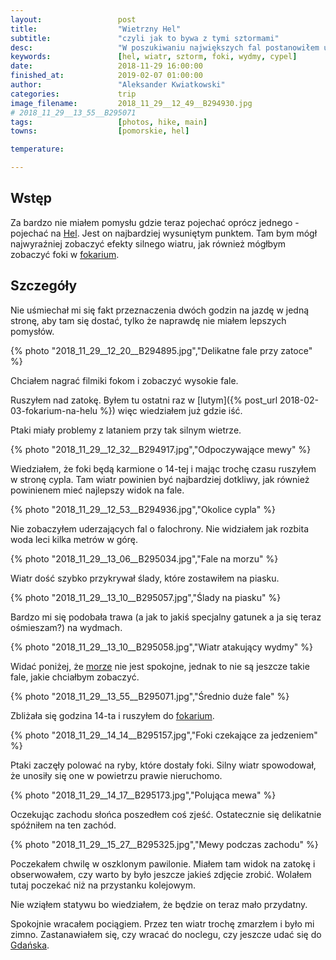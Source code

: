 ```yaml
---
layout:                 post
title:                  "Wietrzny Hel"
subtitle:               "czyli jak to bywa z tymi sztormami"
desc:                   "W poszukiwaniu największych fal postanowiłem udać się na Hel. Nie bardzo podobała mi się wizja jazdy dwie godziny w pociągu, jednak nie miałem lepszych pomysłów na teraz. Oprócz fal odwiedziałem również fokarium."
keywords:               [hel, wiatr, sztorm, foki, wydmy, cypel]
date:                   2018-11-29 16:00:00
finished_at:            2019-02-07 01:00:00
author:                 "Aleksander Kwiatkowski"
categories:             trip
image_filename:         2018_11_29__12_49__B294930.jpg
# 2018_11_29__13_55__B295071
tags:                   [photos, hike, main]
towns:                  [pomorskie, hel]

temperature:            

---
```


[fokarium]: http://www.fokarium.com/

[wiki-hel]: https://pl.wikipedia.org/wiki/Hel_(miasto)
[wiki-morze-baltyckie]: https://pl.wikipedia.org/wiki/Morze_Ba%C5%82tyckie
[wiki-gdansk]: https://pl.wikipedia.org/wiki/Gda%C5%84sk

## Wstęp

Za bardzo nie miałem pomysłu gdzie teraz pojechać oprócz
jednego - pojechać na [Hel][wiki-hel].
Jest on najbardziej wysuniętym punktem. Tam bym mógł najwyraźniej zobaczyć efekty
silnego wiatru, jak również mógłbym zobaczyć foki w [fokarium][fokarium].

## Szczegóły

Nie uśmiechał mi się fakt przeznaczenia dwóch godzin na jazdę w jedną stronę, aby
tam się dostać, tylko że naprawdę nie miałem lepszych pomysłów.

{% photo "2018_11_29__12_20__B294895.jpg","Delikatne fale przy zatoce" %}

Chciałem nagrać filmiki fokom i zobaczyć wysokie fale.

Ruszyłem nad zatokę. Byłem tu ostatni raz w [lutym]({% post_url 2018-02-03-fokarium-na-helu %})
więc wiedziałem już gdzie iść.

Ptaki miały problemy z lataniem przy tak silnym wietrze.

{% photo "2018_11_29__12_32__B294917.jpg","Odpoczywające mewy" %}

Wiedziałem, że foki będą karmione o 14-tej i mając trochę czasu ruszyłem w stronę
cypla. Tam wiatr powinien być najbardziej dotkliwy, jak również
powinienem mieć najlepszy widok na fale.

{% photo "2018_11_29__12_53__B294936.jpg","Okolice cypla" %}

Nie zobaczyłem uderzających fal o falochrony. Nie widziałem jak rozbita woda
leci kilka metrów w górę.

{% photo "2018_11_29__13_06__B295034.jpg","Fale na morzu" %}

Wiatr dość szybko przykrywał ślady, które zostawiłem na piasku.

{% photo "2018_11_29__13_10__B295057.jpg","Ślady na piasku" %}

Bardzo mi się podobała trawa (a jak to jakiś specjalny gatunek a ja się
teraz ośmieszam?) na wydmach.

{% photo "2018_11_29__13_10__B295058.jpg","Wiatr atakujący wydmy" %}

Widać poniżej, że [morze][wiki-morze-baltyckie] nie jest spokojne,
jednak to nie są jeszcze takie fale, jakie chciałbym zobaczyć.

{% photo "2018_11_29__13_55__B295071.jpg","Średnio duże fale" %}

Zbliżała się godzina 14-ta i ruszyłem do [fokarium][fokarium].

{% photo "2018_11_29__14_14__B295157.jpg","Foki czekające za jedzeniem" %}

Ptaki zaczęły polować na ryby, które dostały foki. Silny wiatr spowodował, że
unosiły się one w powietrzu prawie nieruchomo.

{% photo "2018_11_29__14_17__B295173.jpg","Polująca mewa" %}

Oczekując zachodu słońca poszedłem coś zjeść. Ostatecznie się delikatnie
spóźniłem na ten zachód.

{% photo "2018_11_29__15_27__B295325.jpg","Mewy podczas zachodu" %}

Poczekałem chwilę w oszklonym pawilonie. Miałem tam widok na zatokę i obserwowałem,
czy warto by było jeszcze jakieś zdjęcie zrobić.
Wolałem tutaj poczekać niż na przystanku kolejowym.

Nie wziąłem statywu bo wiedziałem, że będzie on teraz mało przydatny.

Spokojnie wracałem pociągiem. Przez ten wiatr trochę zmarzłem i było
mi zimno. Zastanawiałem się, czy wracać do noclegu, czy jeszcze udać się
do [Gdańska][wiki-gdansk].
